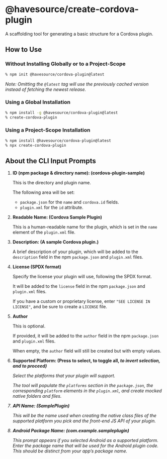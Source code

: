 <!--
    Copyright 2025 HaveSource

    Licensed under the Apache License, Version 2.0 (the "License");
    you may not use this file except in compliance with the License.
    You may obtain a copy of the License at

        http://www.apache.org/licenses/LICENSE-2.0

    Unless required by applicable law or agreed to in writing, software
    distributed under the License is distributed on an "AS IS" BASIS,
    WITHOUT WARRANTIES OR CONDITIONS OF ANY KIND, either express or implied.
    See the License for the specific language governing permissions and
    limitations under the License.
-->

# @havesource/create-cordova-plugin

A scaffolding tool for generating a basic structure for a Cordova plugin.

## How to Use

### Without Installing Globally or to a Project-Scope

```bash
% npm init @havesource/cordova-plugin@latest
```

_Note: Omitting the `@latest` tag will use the previously cached version instead of fetching the newest release._

### Using a Global Installation

```bash
% npm install -g @havesource/cordova-plugin@latest
% create-cordova-plugin
```

### Using a Project-Scope Installation

```bash
% npm install @havesource/cordova-plugin@latest
% npx create-cordova-plugin
```

## About the CLI Input Prompts

1. **ID (npm package & directory name): (cordova-plugin-sample)**

   This is the directory and plugin name.

   The following area will be set:

   - `package.json` for the `name` and `cordova.id` fields.
   - `plugin.xml` for the `id` attribute.

2. **Readable Name: (Cordova Sample Plugin)**

   This is a human-readable name for the plugin, which is set in the `name` element of the `plugin.xml` file.

3. **Description: (A sample Cordova plugin.)**

   A brief description of your plugin, which will be added to the `description` field in the npm `package.json` and `plugin.xml` files.

4. **License (SPDX format)**

   Specify the license your plugin will use, following the SPDX format.

   It will be added to the `license` field in the npm `package.json` and `plugin.xml` files.

   If you have a custom or proprietary license, enter `"SEE LICENSE IN LICENSE"`, and be sure to create a `LICENSE` file.

5. **Author**

   This is optional.

   If provided, it will be added to the `author` field in the npm `package.json` and `plugin.xml` files.

   When empty, the `author` field will still be created but with empty values.

6. **Supported Platform: (Press <space> to select, <a> to toggle all, <i> to invert selection, and <enter> to proceed)**

   Select the platforms that your plugin will support.

   The tool will populate the `platforms` section in the `package.json`, the corresponding `platform` elements in the `plugin.xml`, and create mocked native folders and files.

7. **API Name: (SamplePlugin)**

   This will be the name used when creating the native class files of the supported platform you pick and the front-end JS API of your plugin.

8. **Android Package Name: (com.example.sampleplugin)**

   This prompt appears if you selected Android as a supported platform.
   Enter the package name that will be used for the Android plugin code. This should be distinct from your app’s package name.
